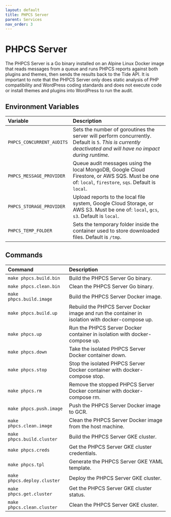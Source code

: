 ```yaml
---
layout: default
title: PHPCS Server
parent: Services
nav_order: 3
---
```


# PHPCS Server

The PHPCS Server is a Go binary installed on an Alpine Linux Docker image that reads messages from a queue and runs PHPCS reports against both plugins and themes, then sends the results back to the Tide API. It is important to note that the PHPCS Server only does static analysis of PHP compatibility and WordPress coding standards and does not execute code or install themes and plugins into WordPress to run the audit.

## Environment Variables

| Variable | Description |
| :--- | :--- |
| `PHPCS_CONCURRENT_AUDITS` | Sets the number of goroutines the server will perform concurrently. Default is `5`. _This is currently deactivated and will have no impact during runtime._ |
| `PHPCS_MESSAGE_PROVIDER` | Queue audit messages using the local MongoDB, Google Cloud Firestore, or AWS SQS. Must be one of: `local`, `firestore`, `sqs`. Default is `local`. |
| `PHPCS_STORAGE_PROVIDER` | Upload reports to the local file system, Google Cloud Storage, or AWS S3. Must be one of: `local`, `gcs`, `s3`. Default is `local`. |
| `PHPCS_TEMP_FOLDER` | Sets the temporary folder inside the container used to store downloaded files. Default is `/tmp`. |

## Commands

| Command | Description |
| :--- | :--- |
| `make phpcs.build.bin` | Build the PHPCS Server Go binary. |
| `make phpcs.clean.bin` | Clean the PHPCS Server Go binary. |
| `make phpcs.build.image` | Build the PHPCS Server Docker image. |
| `make phpcs.build.up` | Rebuild the PHPCS Server Docker image and run the container in isolation with docker-compose up. |
| `make phpcs.up` | Run the PHPCS Server Docker container in isolation with docker-compose up. |
| `make phpcs.down` | Take the isolated PHPCS Server Docker container down. |
| `make phpcs.stop` | Stop the isolated PHPCS Server Docker container with docker-compose stop. |
| `make phpcs.rm` | Remove the stopped PHPCS Server Docker container with docker-compose rm. |
| `make phpcs.push.image` | Push the PHPCS Server Docker image to GCR. |
| `make phpcs.clean.image` | Clean the PHPCS Server Docker image from the host machine. |
| `make phpcs.build.cluster` | Build the PHPCS Server GKE cluster. |
| `make phpcs.creds` | Get the PHPCS Server GKE cluster credentials. |
| `make phpcs.tpl` | Generate the PHPCS Server GKE YAML template. |
| `make phpcs.deploy.cluster` | Deploy the PHPCS Server GKE cluster. |
| `make phpcs.get.cluster` | Get the PHPCS Server GKE cluster status. |
| `make phpcs.clean.cluster` | Clean the PHPCS Server GKE cluster. |
